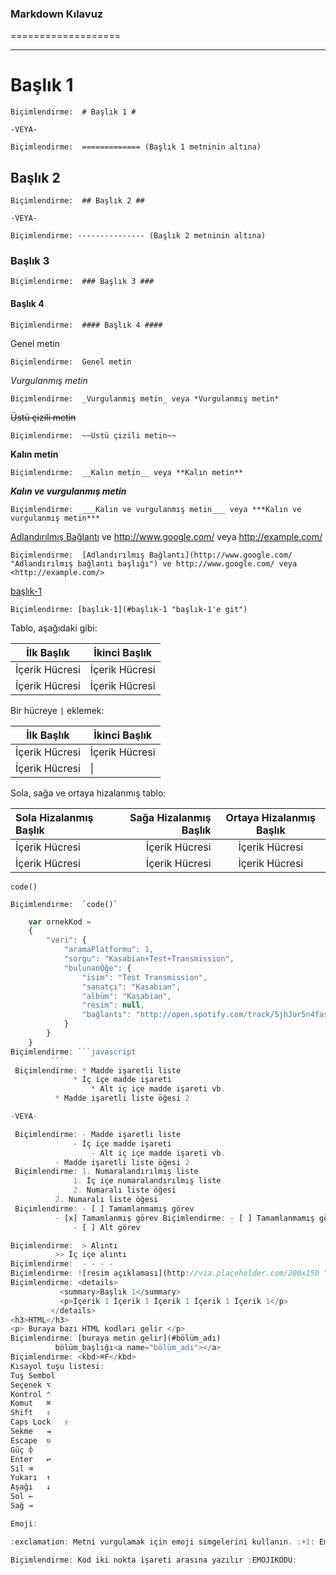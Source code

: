 ### Markdown Kılavuz<a name="TOP"></a>
===================

- - - -  
# Başlık 1 #

    Biçimlendirme:  # Başlık 1 #

    -VEYA-

    Biçimlendirme:  ============= (Başlık 1 metninin altına)

## Başlık 2 ##

    Biçimlendirme:  ## Başlık 2 ##

    -VEYA-

    Biçimlendirme: --------------- (Başlık 2 metninin altına)

### Başlık 3 ###

    Biçimlendirme:  ### Başlık 3 ###

#### Başlık 4 ####

    Biçimlendirme:  #### Başlık 4 ####


Genel metin

    Biçimlendirme:  Genel metin

_Vurgulanmış metin_

    Biçimlendirme:  _Vurgulanmış metin_ veya *Vurgulanmış metin*

~~Üstü çizili metin~~

    Biçimlendirme:  ~~Üstü çizili metin~~

__Kalın metin__

    Biçimlendirme:  __Kalın metin__ veya **Kalın metin**

___Kalın ve vurgulanmış metin___

    Biçimlendirme:  ___Kalın ve vurgulanmış metin___ veya ***Kalın ve vurgulanmış metin***

[Adlandırılmış Bağlantı](http://www.google.com/ "Adlandırılmış bağlantı başlığı") ve http://www.google.com/ veya <http://example.com/>

    Biçimlendirme:  [Adlandırılmış Bağlantı](http://www.google.com/ "Adlandırılmış bağlantı başlığı") ve http://www.google.com/ veya <http://example.com/>

[başlık-1](#başlık-1 "başlık-1'e git")
    
    Biçimlendirme: [başlık-1](#başlık-1 "başlık-1'e git")

Tablo, aşağıdaki gibi:

İlk Başlık  | İkinci Başlık
------------- | -------------
İçerik Hücresi  | İçerik Hücresi
İçerik Hücresi  | İçerik Hücresi


Bir hücreye `|` eklemek:

İlk Başlık  | İkinci Başlık
------------- | -------------
İçerik Hücresi  | İçerik Hücresi
İçerik Hücresi  | \|


Sola, sağa ve ortaya hizalanmış tablo:

Sola Hizalanmış Başlık | Sağa Hizalanmış Başlık | Ortaya Hizalanmış Başlık
| :--- | ---: | :---:
İçerik Hücresi  | İçerik Hücresi | İçerik Hücresi
İçerik Hücresi  | İçerik Hücresi | İçerik Hücresi


`code()`

    Biçimlendirme:  `code()`

```javascript
    var ornekKod = 
    {
        "veri": {
            "aramaPlatformu": 1,
            "sorgu": "Kasabian+Test+Transmission",
            "bulunanÖğe": {
                "isim": "Test Transmission",
                "sanatçı": "Kasabian",
                "albüm": "Kasabian",
                "resim": null,
                "bağlantı": "http://open.spotify.com/track/5jhJur5n4fasblLSCOcrTp"
            }
        }
    }
Biçimlendirme: ```javascript
         ```
 Biçimlendirme: * Madde işaretli liste
              * İç içe madde işareti
                  * Alt iç içe madde işareti vb.
          * Madde işaretli liste öğesi 2

-VEYA-

 Biçimlendirme: - Madde işaretli liste
              - İç içe madde işareti
                  - Alt iç içe madde işareti vb.
          - Madde işaretli liste öğesi 2 
 Biçimlendirme: 1. Numaralandırılmış liste
              1. İç içe numaralandırılmış liste
              2. Numaralı liste öğesi
          2. Numaralı liste öğesi
 Biçimlendirme: - [ ] Tamamlanmamış görev
          - [x] Tamamlanmış görev Biçimlendirme: - [ ] Tamamlanmamış görev
              - [ ] Alt görev

Biçimlendirme:  > Alıntı
          >> İç içe alıntı
Biçimlendirme:  - - - -
Biçimlendirme: ![resim açıklaması](http://via.placeholder.com/200x150 "Başlık isteğe bağlıdır")
Biçimlendirme: <details>
           <summary>Başlık 1</summary>
           <p>İçerik 1 İçerik 1 İçerik 1 İçerik 1 İçerik 1</p>
         </details>
<h3>HTML</h3>
<p> Buraya bazı HTML kodları gelir </p>
Biçimlendirme: [buraya metin gelir](#bölüm_adı)
          bölüm_başlığı<a name="bölüm_adı"></a>    
Biçimlendirme: <kbd>⌘F</kbd>
Kısayol tuşu listesi:
Tuş	Sembol
Seçenek	⌥
Kontrol	⌃
Komut	⌘
Shift	⇧
Caps Lock	⇪
Sekme	⇥
Escape	⎋
Güç	⌽
Enter	↩
Sil	⌫
Yukarı	↑
Aşağı	↓
Sol	←
Sağ	→

Emoji:

:exclamation: Metni vurgulamak için emoji simgelerini kullanın. :+1: Emoji kodlarını emoji-cheat-sheet.com adresinden bulun.

Biçimlendirme: Kod iki nokta işareti arasına yazılır :EMOJIKODU:
